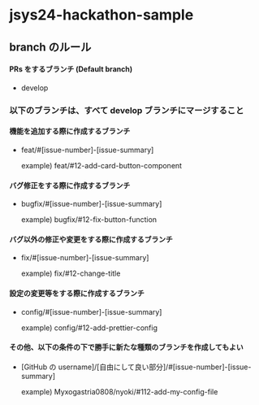 # jsys24-hackathon-sample

## branch のルール

#### PRs をするブランチ (Default branch)

- develop

### 以下のブランチは、すべて develop ブランチにマージすること

#### 機能を追加する際に作成するブランチ

- feat/#[issue-number]-[issue-summary]

  example) feat/#12-add-card-button-component

#### バグ修正をする際に作成するブランチ

- bugfix/#[issue-number]-[issue-summary]

  example) bugfix/#12-fix-button-function

#### バグ以外の修正や変更をする際に作成するブランチ

- fix/#[issue-number]-[issue-summary]

  example) fix/#12-change-title

#### 設定の変更等をする際に作成するブランチ

- config/#[issue-number]-[issue-summary]

  example) config/#12-add-prettier-config

#### その他、以下の条件の下で勝手に新たな種類のブランチを作成してもよい

- [GitHub の username]/[自由にして良い部分]/#[issue-number]-[issue-summary]

  example) Myxogastria0808/nyoki/#112-add-my-config-file
